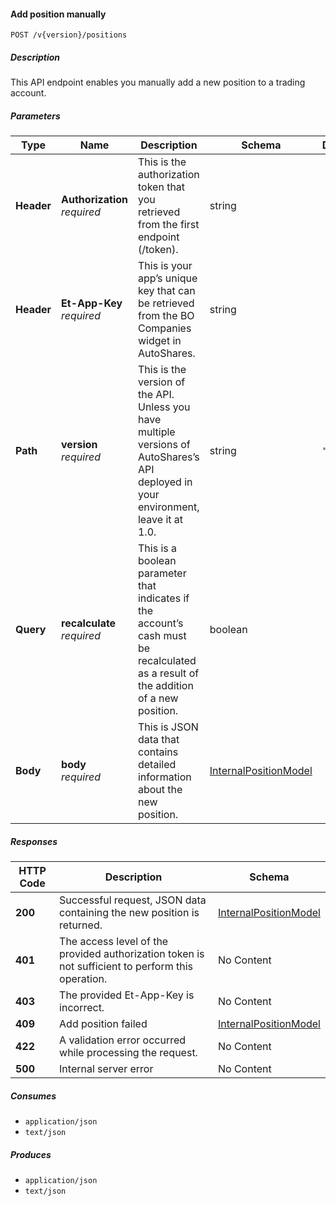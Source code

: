 
<a name="internalpositions_addposition"></a>
#### Add position manually
```
POST /v{version}/positions
```


##### Description
This API endpoint enables you manually add a new position to a trading account.


##### Parameters

|Type|Name|Description|Schema|Default|
|---|---|---|---|---|
|**Header**|**Authorization**  <br>*required*|This is the authorization token that you retrieved from the first endpoint (/token).|string||
|**Header**|**Et-App-Key**  <br>*required*|This is your app’s unique key that can be retrieved from the BO Companies widget in AutoShares.|string||
|**Path**|**version**  <br>*required*|This is the version of the API. Unless you have multiple versions of AutoShares’s API deployed in your environment, leave it at 1.0.|string|`"1"`|
|**Query**|**recalculate**  <br>*required*|This is a boolean parameter that indicates if the account’s cash must be recalculated as a result of the addition of a new position.|boolean||
|**Body**|**body**  <br>*required*|This is JSON data that contains detailed information about the new position.|[InternalPositionModel](#internalpositionmodel)||


##### Responses

|HTTP Code|Description|Schema|
|---|---|---|
|**200**|Successful request, JSON data containing the new position is returned.|[InternalPositionModel](#internalpositionmodel)|
|**401**|The access level of the provided authorization token is not sufficient to perform this operation.|No Content|
|**403**|The provided Et-App-Key is incorrect.|No Content|
|**409**|Add position failed|[InternalPositionModel](#internalpositionmodel)|
|**422**|A validation error occurred while processing the request.|No Content|
|**500**|Internal server error|No Content|


##### Consumes

* `application/json`
* `text/json`


##### Produces

* `application/json`
* `text/json`



